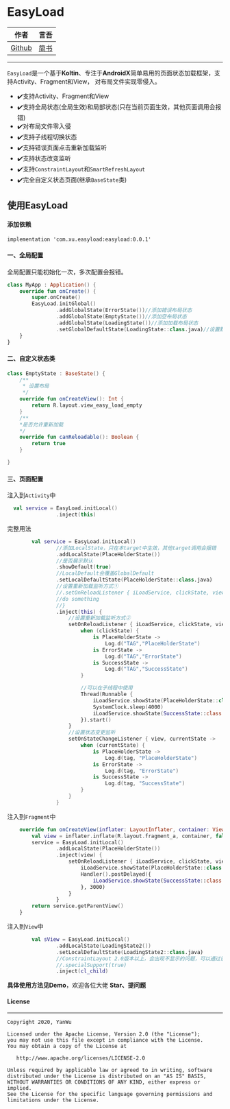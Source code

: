 EasyLoad
==
|作者|言吾|
|---|---
|[Github](https://github.com/xushanning/EasyLoad "求star")|[简书](https://www.jianshu.com/u/02be819f103e)

****

`EasyLoad`是一个基于**Koltin**、专注于**AndroidX**简单易用的页面状态加载框架，支持Activity、Fragment和View，
对布局文件实现零侵入。


* :heavy_check_mark:支持Activity、Fragment和View
* :heavy_check_mark:支持全局状态(全局生效)和局部状态(只在当前页面生效，其他页面调用会报错)
* :heavy_check_mark:对布局文件零入侵
* :heavy_check_mark:支持子线程切换状态
* :heavy_check_mark:支持错误页面点击重新加载监听
* :heavy_check_mark:支持状态改变监听
* :heavy_check_mark:支持`ConstraintLayout`和`SmartRefreshLayout`
* :heavy_check_mark:完全自定义状态页面(继承`BaseState`类)

## 使用EasyLoad


#### 添加依赖
```
implementation 'com.xu.easyload:easyload:0.0.1'
```

#### 一、全局配置

全局配置只能初始化一次，多次配置会报错。

```kotlin
class MyApp : Application() {
    override fun onCreate() {
        super.onCreate()
        EasyLoad.initGlobal()
                .addGlobalState(ErrorState())//添加错误布局状态
                .addGlobalState(EmptyState())//添加空布局状态
                .addGlobalState(LoadingState())//添加加载布局状态
                .setGlobalDefaultState(LoadingState::class.java)//设置默认全局
    }
}
```
#### 二、自定义状态类
```kotlin
class EmptyState : BaseState() {
    /**
     * 设置布局
     */
    override fun onCreateView(): Int {
        return R.layout.view_easy_load_empty
    }
    /**
    *是否允许重新加载
    */
    override fun canReloadable(): Boolean {
        return true
    }

}
```
#### 三、页面配置
注入到`Activity`中
```kotlin
  val service = EasyLoad.initLocal()
                .inject(this)
```
完整用法

```kotlin
        val service = EasyLoad.initLocal()
                //添加LocalState，只在本target中生效，其他target调用会报错
                .addLocalState(PlaceHolderState())
                //是否展示默认
                .showDefault(true)
                //LocalDefault会覆盖GlobalDefault
                .setLocalDefaultState(PlaceHolderState::class.java)
                //设置重新加载监听方式①
                //.setOnReloadListener { iLoadService, clickState, view ->
                //do something
                //}
                .inject(this) {
                    //设置重新加载监听方式②
                    setOnReloadListener { iLoadService, clickState, view ->
                        when (clickState) {
                            is PlaceHolderState ->
                                Log.d("TAG","PlaceHolderState")
                            is ErrorState ->
                                Log.d("TAG","ErrorState")
                            is SuccessState ->
                                Log.d("TAG","SuccessState")
                        }

                        //可以在子线程中使用
                        Thread(Runnable {
                            iLoadService.showState(PlaceHolderState::class.java)
                            SystemClock.sleep(4000)
                            iLoadService.showState(SuccessState::class.java)
                        }).start()
                    }
                    //设置状态变更监听
                    setOnStateChangeListener { view, currentState ->
                        when (currentState) {
                            is PlaceHolderState ->
                                Log.d(tag, "PlaceHolderState")
                            is ErrorState ->
                                Log.d(tag, "ErrorState")
                            is SuccessState ->
                                Log.d(tag, "SuccessState")
                        }
                    }
                }
```

注入到`Fragment`中

```kotlin
    override fun onCreateView(inflater: LayoutInflater, container: ViewGroup?, savedInstanceState: Bundle?): View? {
        val view = inflater.inflate(R.layout.fragment_a, container, false)
        service = EasyLoad.initLocal()
                .addLocalState(PlaceHolderState())
                .inject(view) {
                    setOnReloadListener { iLoadService, clickState, view ->
                        iLoadService.showState(PlaceHolderState::class.java)
                        Handler().postDelayed({
                            iLoadService.showState(SuccessState::class.java)
                        }, 3000)
                    }
                }
        return service.getParentView()
    }
```
注入到`View`中

```kotlin
        val sView = EasyLoad.initLocal()
                .addLocalState(LoadingState2())
                .setLocalDefaultState(LoadingState2::class.java)
                //ConstraintLayout 2.0版本以上，会出现不显示的问题，可以通过设置specialSupport为true来支持,会损失性能
                //.specialSupport(true)
                .inject(cl_child)
```

**具体使用方法见Demo**，欢迎各位大佬 **Star、提问题**

#### License
****
```
Copyright 2020, YanWu

Licensed under the Apache License, Version 2.0 (the "License");
you may not use this file except in compliance with the License.
You may obtain a copy of the License at

   http://www.apache.org/licenses/LICENSE-2.0

Unless required by applicable law or agreed to in writing, software
distributed under the License is distributed on an "AS IS" BASIS,
WITHOUT WARRANTIES OR CONDITIONS OF ANY KIND, either express or implied.
See the License for the specific language governing permissions and
limitations under the License.
```

